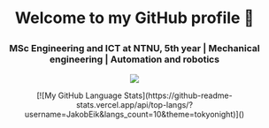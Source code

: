 # <p align="center">Welcome to my GitHub profile 👋</p>

### <p align="center">MSc Engineering and ICT at NTNU, 5th year | Mechanical engineering | Automation and robotics</p>






<p align="center">  
<img src="https://github-readme-stats.vercel.app/api?username=JakobEik&show_icons=true&hide_border=true&&count_private=true&include_all_commits=true" />
</p>


<p align="center">  
[![My GitHub Language Stats](https://github-readme-stats.vercel.app/api/top-langs/?username=JakobEik&langs_count=10&theme=tokyonight)]()

</p>





